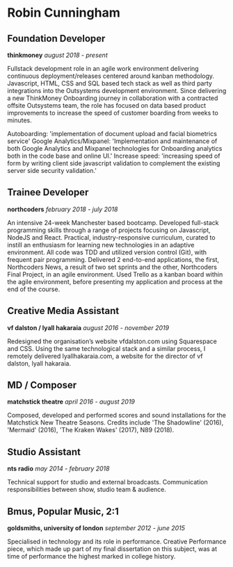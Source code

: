 #   Robin Cunningham

##  Foundation Developer
**thinkmoney** *august 2018 - present* 
 
Fullstack development role in an agile work environment delivering continuous deployment/releases centered around kanban methodology. Javascript, HTML, CSS and SQL based tech stack as well as third party integrations into the Outsystems development environment. Since delivering a new ThinkMoney Onboarding journey in collaboration with a contracted offsite Outsystems team, the role has focused on data based product improvements to increase the speed of customer boarding from weeks to minutes.

Autoboarding: 'implementation of document upload and facial biometrics service' Google Analytics/Mixpanel: 'Implementation and maintenance of both Google Analytics and Mixpanel technologies for Onboarding analytics both in the code base and online UI.' Increase speed: 'increasing speed of form by writing client side javascript validation to complement the existing server side security validation.'


## Trainee Developer
**northcoders** *february 2018 - july 2018*

An intensive 24-week Manchester based bootcamp. Developed full-stack programming skills through a range of projects focusing on Javascript, NodeJS and React. Practical, industry-responsive curriculum, curated to instill an enthusiasm for learning new technologies in an adaptive environment. All code was TDD and utilized version control (Git), with frequent pair programming. Delivered 2 end-to-end applications, the first, Northcoders News, a result of two set sprints and the other, Northcoders Final Project, in an agile environment. Used Trello as a kanban board within the agile environment, before presenting my application and process at the end of the course.

##  Creative Media Assistant
**vf dalston / lyall hakaraia** *august 2016 - november 2019*

Redesigned the organisation’s website vfdalston.com using Squarespace and CSS. Using the same technological stack and a similar process, I remotely delivered lyallhakaraia.com, a website for the director of vf dalston, lyall hakaraia.

##  MD / Composer
**matchstick theatre** *april 2016 - august 2019*

Composed, developed and performed scores and sound installations for the Matchstick New Theatre Seasons. Credits include 'The Shadowline' (2016), 'Mermaid' (2016), 'The Kraken Wakes' (2017), N89 (2018). 

##  Studio Assistant
**nts radio** *may 2014 - february 2018*

Technical support for studio and external broadcasts. Communication responsibilities between show, studio team & audience.

##  Bmus, Popular Music, 2:1
**goldsmiths, university of london** *september 2012 - june 2015*

Specialised in technology and its role in performance. Creative Performance piece, which made up part of my final dissertation on this subject, was at time of performance the highest marked in college history.
